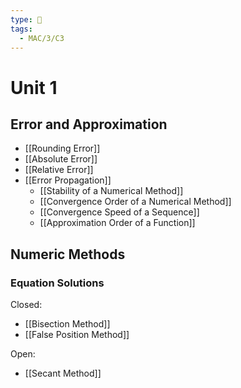 ```yaml
---
type: 🏫
tags:
  - MAC/3/C3
---
```


# Unit 1

## Error and Approximation

- [[Rounding Error]]
- [[Absolute Error]]
- [[Relative Error]]
- [[Error Propagation]]
	- [[Stability of a Numerical Method]]
	- [[Convergence Order of a Numerical Method]]
	- [[Convergence Speed of a Sequence]]
	- [[Approximation Order of a Function]]

## Numeric Methods

### Equation Solutions

Closed:

- [[Bisection Method]]
- [[False Position Method]]

Open:

- [[Secant Method]]
